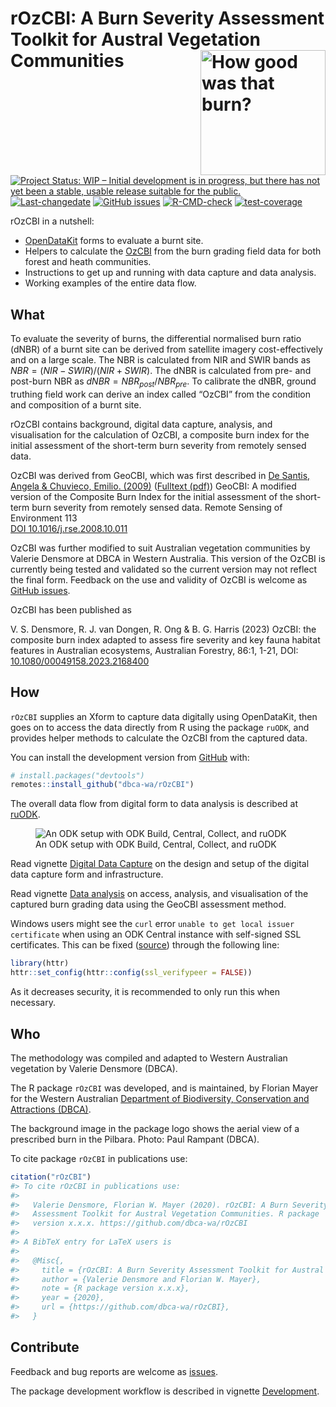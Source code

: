 
<!-- README.md is generated from README.Rmd. Please edit that file -->

# rOzCBI: A Burn Severity Assessment Toolkit for Austral Vegetation Communities <img src="man/figures/rOzCBI.png" align="right" alt="How good was that burn?" width="200" />

<!-- badges: start -->

[![Project Status: WIP – Initial development is in progress, but there
has not yet been a stable, usable release suitable for the
public.](https://www.repostatus.org/badges/latest/wip.svg)](https://www.repostatus.org/#wip)
[![Last-changedate](https://img.shields.io/github/last-commit/dbca-wa/rOzCBI.svg)](https://github.com/dbca-wa/rOzCBI/commits/master)
[![GitHub
issues](https://img.shields.io/github/issues/dbca-wa/rOzCBI.svg?style=popout)](https://github.com/dbca-wa/rOzCBI/issues/)
[![R-CMD-check](https://github.com/dbca-wa/rOzCBI/actions/workflows/R-CMD-check.yaml/badge.svg)](https://github.com/dbca-wa/rOzCBI/actions/workflows/R-CMD-check.yaml)
[![test-coverage](https://github.com/dbca-wa/rOzCBI/actions/workflows/test-coverage.yaml/badge.svg)](https://github.com/dbca-wa/rOzCBI/actions/workflows/test-coverage.yaml)
<!-- badges: end -->

rOzCBI in a nutshell:

- [OpenDataKit](https://getodk.org/) forms to evaluate a burnt site.
- Helpers to calculate the
  [OzCBI](https://doi.org/10.1080/00049158.2023.2168400) from the burn
  grading field data for both forest and heath communities.
- Instructions to get up and running with data capture and data
  analysis.
- Working examples of the entire data flow.

## What

To evaluate the severity of burns, the differential normalised burn
ratio (dNBR) of a burnt site can be derived from satellite imagery
cost-effectively and on a large scale. The NBR is calculated from NIR
and SWIR bands as $NBR = (NIR - SWIR) / (NIR + SWIR)$. The dNBR is
calculated from pre- and post-burn NBR as
$dNBR = NBR_{post} / NBR_{pre}$. To calibrate the dNBR, ground truthing
field work can derive an index called “OzCBI” from the condition and
composition of a burnt site.

rOzCBI contains background, digital data capture, analysis, and
visualisation for the calculation of OzCBI, a composite burn index for
the initial assessment of the short-term burn severity from remotely
sensed data.

OzCBI was derived from GeoCBI, which was first described in [De Santis,
Angela & Chuvieco, Emilio.
(2009)](https://doi.org/10.1016/j.rse.2008.10.011) ([Fulltext
(pdf)](https://www.researchgate.net/publication/229043914_GeoCBI_A_modified_version_of_the_Composite_Burn_Index_for_the_initial_assessment_of_the_short-term_burn_severity_from_remotely_sensed_data))
GeoCBI: A modified version of the Composite Burn Index for the initial
assessment of the short-term burn severity from remotely sensed data.
Remote Sensing of Environment 113  
[DOI
10.1016/j.rse.2008.10.011](https://www.sciencedirect.com/science/article/abs/pii/S0034425708003246)

OzCBI was further modified to suit Australian vegetation communities by
Valerie Densmore at DBCA in Western Australia. This version of the OzCBI
is currently being tested and validated so the current version may not
reflect the final form. Feedback on the use and validity of OzCBI is
welcome as [GitHub issues](https://github.com/dbca-wa/rOzCBI/issues).

OzCBI has been published as

V. S. Densmore, R. J. van Dongen, R. Ong & B. G. Harris (2023) OzCBI:
the composite burn index adapted to assess fire severity and key fauna
habitat features in Australian ecosystems, Australian Forestry, 86:1,
1-21, DOI:
[10.1080/00049158.2023.2168400](https://doi.org/10.1080/00049158.2023.2168400)

## How

`rOzCBI` supplies an Xform to capture data digitally using OpenDataKit,
then goes on to access the data directly from R using the package
`ruODK`, and provides helper methods to calculate the OzCBI from the
captured data.

You can install the development version from
[GitHub](https://github.com/) with:

``` r
# install.packages("devtools")
remotes::install_github("dbca-wa/rOzCBI")
```

The overall data flow from digital form to data analysis is described at
[ruODK](https://dbca-wa.github.io/ruODK/index.html).

<figure>
<img
src="https://www.lucidchart.com/publicSegments/view/952c1350-3003-48c1-a2c8-94bad74cdb46/image.png"
alt="An ODK setup with ODK Build, Central, Collect, and ruODK" />
<figcaption aria-hidden="true">An ODK setup with ODK Build, Central,
Collect, and ruODK</figcaption>
</figure>

Read vignette [Digital Data
Capture](https://dbca-wa.github.io/rOzCBI/articles/forms.html) on the
design and setup of the digital data capture form and infrastructure.

Read vignette [Data
analysis](https://dbca-wa.github.io/rOzCBI/articles/analysis.html) on
access, analysis, and visualisation of the captured burn grading data
using the GeoCBI assessment method.

Windows users might see the `curl` error
`unable to get local issuer certificate` when using an ODK Central
instance with self-signed SSL certificates. This can be fixed
([source](https://stackoverflow.com/a/54660072/2813717)) through the
following line:

``` r
library(httr)
httr::set_config(httr::config(ssl_verifypeer = FALSE))
```

As it decreases security, it is recommended to only run this when
necessary.

## Who

The methodology was compiled and adapted to Western Australian
vegetation by Valerie Densmore (DBCA).

The R package `rOzCBI` was developed, and is maintained, by Florian
Mayer for the Western Australian [Department of Biodiversity,
Conservation and Attractions (DBCA)](https://www.dbca.wa.gov.au/).

The background image in the package logo shows the aerial view of a
prescribed burn in the Pilbara. Photo: Paul Rampant (DBCA).

To cite package `rOzCBI` in publications use:

``` r
citation("rOzCBI")
#> To cite rOzCBI in publications use:
#> 
#>   Valerie Densmore, Florian W. Mayer (2020). rOzCBI: A Burn Severity
#>   Assessment Toolkit for Austral Vegetation Communities. R package
#>   version x.x.x. https://github.com/dbca-wa/rOzCBI
#> 
#> A BibTeX entry for LaTeX users is
#> 
#>   @Misc{,
#>     title = {rOzCBI: A Burn Severity Assessment Toolkit for Austral Vegetation Communities},
#>     author = {Valerie Densmore and Florian W. Mayer},
#>     note = {R package version x.x.x},
#>     year = {2020},
#>     url = {https://github.com/dbca-wa/rOzCBI},
#>   }
```

## Contribute

Feedback and bug reports are welcome as
[issues](https://github.com/dbca-wa/rOzCBI/issues).

The package development workflow is described in vignette
[Development](https://dbca-wa.github.io/rOzCBI/articles/dev.html).
